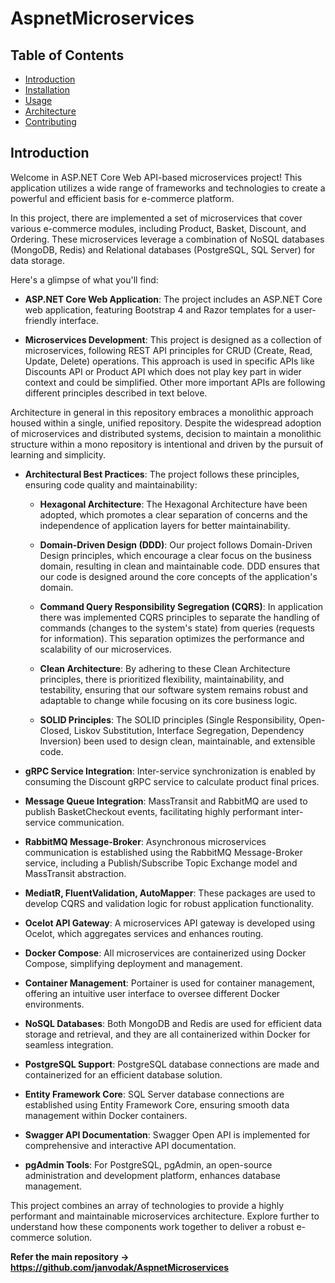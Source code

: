 # AspnetMicroservices

## Table of Contents

- [Introduction](#introduction)
- [Installation](docs/installation.md)
- [Usage](docs/usage.md)
- [Architecture](docs/architecture-and-design.md)
- [Contributing](docs/contributing.md)

## Introduction

Welcome in ASP.NET Core Web API-based microservices project! This application utilizes a wide range of frameworks and technologies to create a powerful and efficient basis for e-commerce platform.

In this project, there are implemented a set of microservices that cover various e-commerce modules, including Product, Basket, Discount, and Ordering.
These microservices leverage a combination of NoSQL databases (MongoDB, Redis) and Relational databases (PostgreSQL, SQL Server) for data storage.

Here's a glimpse of what you'll find:

- **ASP.NET Core Web Application**: The project includes an ASP.NET Core web application, featuring Bootstrap 4 and Razor templates for a user-friendly interface.

- **Microservices Development**: This project is designed as a collection of microservices, following REST API principles for CRUD (Create, Read, Update, Delete) operations.
This approach is used in specific APIs like Discounts API or Product API which does not play key part in wider context and could be simplified.
Other more important APIs are following different principles described in text belove.

Architecture in general in this repository embraces a monolithic approach housed within a single, unified repository.
Despite the widespread adoption of microservices and distributed systems, decision to maintain a monolithic structure within a mono repository is intentional
and driven by the pursuit of learning and simplicity.

- **Architectural Best Practices**: The project follows these principles, ensuring code quality and maintainability:

    - **Hexagonal Architecture**: The Hexagonal Architecture have been adopted, which promotes a clear separation of concerns and the independence of application layers for better maintainability.

    - **Domain-Driven Design (DDD)**: Our project follows Domain-Driven Design principles, which encourage a clear focus on the business domain, resulting in clean and maintainable code.
    DDD ensures that our code is designed around the core concepts of the application's domain.

    - **Command Query Responsibility Segregation (CQRS)**:
    In application there was implemented CQRS principles to separate the handling of commands (changes to the system's state) from queries (requests for information).
    This separation optimizes the performance and scalability of our microservices.

    - **Clean Architecture**: By adhering to these Clean Architecture principles, there is prioritized flexibility, maintainability, and testability,
    ensuring that our software system remains robust and adaptable to change while focusing on its core business logic.

    - **SOLID Principles**: The SOLID principles (Single Responsibility, Open-Closed, Liskov Substitution, Interface Segregation, Dependency Inversion)
    been used to design clean, maintainable, and extensible code.

- **gRPC Service Integration**: Inter-service synchronization is enabled by consuming the Discount gRPC service to calculate product final prices.

- **Message Queue Integration**: MassTransit and RabbitMQ are used to publish BasketCheckout events, facilitating highly performant inter-service communication.

- **RabbitMQ Message-Broker**: Asynchronous microservices communication is established using the RabbitMQ Message-Broker service,
including a Publish/Subscribe Topic Exchange model and MassTransit abstraction.

- **MediatR, FluentValidation, AutoMapper**: These packages are used to develop CQRS and validation logic for robust application functionality.

- **Ocelot API Gateway**: A microservices API gateway is developed using Ocelot, which aggregates services and enhances routing.

- **Docker Compose**: All microservices are containerized using Docker Compose, simplifying deployment and management.

- **Container Management**: Portainer is used for container management, offering an intuitive user interface to oversee different Docker environments.

- **NoSQL Databases**: Both MongoDB and Redis are used for efficient data storage and retrieval, and they are all containerized within Docker for seamless integration.

- **PostgreSQL Support**: PostgreSQL database connections are made and containerized for an efficient database solution.

- **Entity Framework Core**: SQL Server database connections are established using Entity Framework Core, ensuring smooth data management within Docker containers.

- **Swagger API Documentation**: Swagger Open API is implemented for comprehensive and interactive API documentation.

- **pgAdmin Tools**: For PostgreSQL, pgAdmin, an open-source administration and development platform, enhances database management.

This project combines an array of technologies to provide a highly performant and maintainable microservices architecture.
Explore further to understand how these components work together to deliver a robust e-commerce solution.

**Refer the main repository -> https://github.com/janvodak/AspnetMicroservices**
